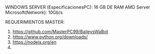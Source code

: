 WINDOWS SERVER (EspecificacionesPC):
16 GB DE RAM
AMD
Server Microsoft(Network): 10Gb/s

REQUERIMIENTOS MASTER:
1. https://github.com/MasterPC99/BaileysWaBot
2. https://www.python.org/downloads/
3. https://nodejs.org/en
4. 
